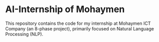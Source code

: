# AI-Internship of Mohaymen

This repository contains the code for my internship at Mohaymen ICT Company (an 8-phase project), primarily focused on Natural Language Processing (NLP).
